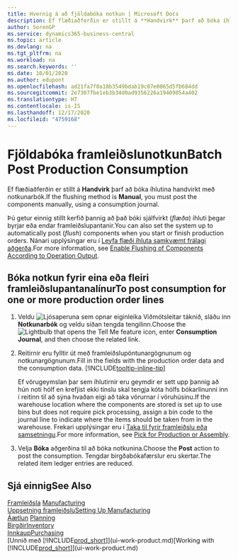 ```yaml
---
title: Hvernig á að fjöldabóka notkun | Microsoft Docs
description: Ef flæðiaðferðin er stillt á **Handvirk** þarf að bóka íhlutina handvirkt með notkunarbók.
author: SorenGP
ms.service: dynamics365-business-central
ms.topic: article
ms.devlang: na
ms.tgt_pltfrm: na
ms.workload: na
ms.search.keywords: ''
ms.date: 10/01/2020
ms.author: edupont
ms.openlocfilehash: ad21fa7f0a18b3549bdab19c07e0065d5fb684dd
ms.sourcegitcommit: 2e7307fbe1eb3b34d0ad9356226a19409054a402
ms.translationtype: HT
ms.contentlocale: is-IS
ms.lasthandoff: 12/17/2020
ms.locfileid: "4759168"
---
```

# <a name="batch-post-production-consumption"></a><span data-ttu-id="dd17a-103">Fjöldabóka framleiðslunotkun</span><span class="sxs-lookup"><span data-stu-id="dd17a-103">Batch Post Production Consumption</span></span>
<span data-ttu-id="dd17a-104">Ef flæðiaðferðin er stillt á **Handvirk** þarf að bóka íhlutina handvirkt með notkunarbók.</span><span class="sxs-lookup"><span data-stu-id="dd17a-104">If the flushing method is **Manual**, you must post the components manually, using a consumption journal.</span></span>

<span data-ttu-id="dd17a-105">Þú getur einnig stillt kerfið þannig að það bóki sjálfvirkt (*flæða*) íhluti þegar byrjar eða endar framleiðslupantanir.</span><span class="sxs-lookup"><span data-stu-id="dd17a-105">You can also set the system up to automatically post (*flush*) components when you start or finish production orders.</span></span> <span data-ttu-id="dd17a-106">Nánari upplýsingar eru í [Leyfa flæði íhluta samkvæmt frálagi aðgerða](production-how-to-flush-components-according-to-operation-output.md).</span><span class="sxs-lookup"><span data-stu-id="dd17a-106">For more information, see [Enable Flushing of Components According to Operation Output](production-how-to-flush-components-according-to-operation-output.md).</span></span>

## <a name="to-post-consumption-for-one-or-more-production-order-lines"></a><span data-ttu-id="dd17a-107">Bóka notkun fyrir eina eða fleiri framleiðslupantanalínur</span><span class="sxs-lookup"><span data-stu-id="dd17a-107">To post consumption for one or more production order lines</span></span>  
1.  <span data-ttu-id="dd17a-108">Veldu ![Ljósaperuna sem opnar eiginleika Viðmótsleitar](media/ui-search/search_small.png "Segðu mér hvað þú vilt gera") táknið, sláðu inn **Notkunarbók** og veldu síðan tengda tengilinn.</span><span class="sxs-lookup"><span data-stu-id="dd17a-108">Choose the ![Lightbulb that opens the Tell Me feature](media/ui-search/search_small.png "Tell me what you want to do") icon, enter **Consumption Journal**, and then choose the related link.</span></span>  
2.  <span data-ttu-id="dd17a-109">Reitirnir eru fylltir út með framleiðslupöntunargögnunum og notkunargögnunum.</span><span class="sxs-lookup"><span data-stu-id="dd17a-109">Fill in the fields with the production order data and the consumption data.</span></span> [!INCLUDE[tooltip-inline-tip](includes/tooltip-inline-tip_md.md)]  

    <span data-ttu-id="dd17a-110">Ef vörugeymslan þar sem íhlutirnir eru geymdir er sett upp þannig að hún noti hólf en krefjist ekki tínslu skal tengja kóta hólfs bókarlínunni inn í reitinn til að sýna hvaðan eigi að taka vörurnar í vöruhúsinu.</span><span class="sxs-lookup"><span data-stu-id="dd17a-110">If the warehouse location where the components are stored is set up to use bins but does not require pick processing, assign a bin code to the journal line to indicate where the items should be taken from in the warehouse.</span></span> <span data-ttu-id="dd17a-111">Frekari upplýsingar eru í [Taka til fyrir framleiðslu eða samsetningu](warehouse-how-to-pick-for-production.md).</span><span class="sxs-lookup"><span data-stu-id="dd17a-111">For more information, see [Pick for Production or Assembly](warehouse-how-to-pick-for-production.md).</span></span>  
3.  <span data-ttu-id="dd17a-112">Velja **Bóka** aðgerðina til að bóka notkunina.</span><span class="sxs-lookup"><span data-stu-id="dd17a-112">Choose the **Post** action to post the consumption.</span></span> <span data-ttu-id="dd17a-113">Tengdar birgðabókafærslur eru skertar.</span><span class="sxs-lookup"><span data-stu-id="dd17a-113">The related item ledger entries are reduced.</span></span>

## <a name="see-also"></a><span data-ttu-id="dd17a-114">Sjá einnig</span><span class="sxs-lookup"><span data-stu-id="dd17a-114">See Also</span></span>  
<span data-ttu-id="dd17a-115">[Framleiðsla](production-manage-manufacturing.md)  </span><span class="sxs-lookup"><span data-stu-id="dd17a-115">[Manufacturing](production-manage-manufacturing.md)  </span></span>  
[<span data-ttu-id="dd17a-116">Uppsetning framleiðslu</span><span class="sxs-lookup"><span data-stu-id="dd17a-116">Setting Up Manufacturing</span></span>](production-configure-production-processes.md)  
<span data-ttu-id="dd17a-117">[Áætlun](production-planning.md)    </span><span class="sxs-lookup"><span data-stu-id="dd17a-117">[Planning](production-planning.md)    </span></span>  
[<span data-ttu-id="dd17a-118">Birgðir</span><span class="sxs-lookup"><span data-stu-id="dd17a-118">Inventory</span></span>](inventory-manage-inventory.md)  
[<span data-ttu-id="dd17a-119">Innkaup</span><span class="sxs-lookup"><span data-stu-id="dd17a-119">Purchasing</span></span>](purchasing-manage-purchasing.md)  
<span data-ttu-id="dd17a-120">[Unnið með [!INCLUDE[prod_short](includes/prod_short.md)]](ui-work-product.md)</span><span class="sxs-lookup"><span data-stu-id="dd17a-120">[Working with [!INCLUDE[prod_short](includes/prod_short.md)]](ui-work-product.md)</span></span>
